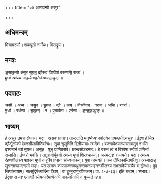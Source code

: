 +++
title = "०४ असावन्यो असुर"

+++
## अधिमन्त्रम्
मित्रावरुणौ। शकपूतो नार्मेधः। विराड्रूपा।

## मन्त्रः
अ॒साव॒न्यो अ॑सुर सूयत॒ द्यौस्त्वं विश्वे॑षां वरुणासि॒ राजा॑ ।  
मू॒र्धा रथ॑स्य चाक॒न्नैताव॒तैन॑सान्तक॒ध्रुक् ॥

## पदपाठः
अ॒सौ । अ॒न्यः । अ॒सु॒र॒ । सू॒य॒त॒ । द्यौः । त्वम् । विश्वे॑षाम् । व॒रु॒ण॒ । अ॒सि॒ । राजा॑ ।  
मू॒र्धा । रथ॑स्य । चा॒क॒न् । न । ए॒ताव॑ता । एन॑सा । अ॒न्त॒क॒ऽध्रुक् ॥

## भाष्यम्
हे असुर तमसः क्षेपक। यद्वा। असवः प्रानाः। तान्ददाति मनुष्येभ्यः स्वोदयेन प्रयच्छतीत्यसुरः। ईदृश हे मित्र द्यौर्द्युलोको देवनशीलादितिर्वान्यः। सुपां सुलुगिति द्वितीयायाः स्वादेशः। वरुणापेक्षयान्यमसावसुम् नभसि दृश्यमानं त्वां सूयत। असूत। षूङ् प्राणिप्रसवे। छान्दसोऽडभावः। हे वरुन त्वं च विश्वेषां सर्वेषां प्राणिनां राजासि। ईश्वरो भवसि। तादृशयोर्युवयो रथस्य मूर्धा शिरश्चाकन्। अस्मद्यज्ञं कामयते। यद्वा। रथस्य रंहणशीलस्य यज्ञस्य मूर्धा न मूर्धेव प्रधानः सोमश्चाकन्। युवां कामयते। कन दीप्तिकान्तिगतिषु। अस्माद्यङ् लुगन्ताच्छादन्दसो लङ्। यत एवमतः कारणादन्तकध्रुगन्तकस्य हननशीलस्य राक्षसादेर्यमस्यैव वा द्रोग्धा। द्रुह जिघांसायाम्। सत्सूद्विषेत्यादिना क्विप्। वा द्रुहमुहष्णुहष्णिकाम्। पा. ८-७-३३। इति घत्वम्। भष्भावः। ईदृशः स यज्ञ एतावतैनसेयत्परिमाणेनापि पापलेशेनापि न युज्यते॥४॥